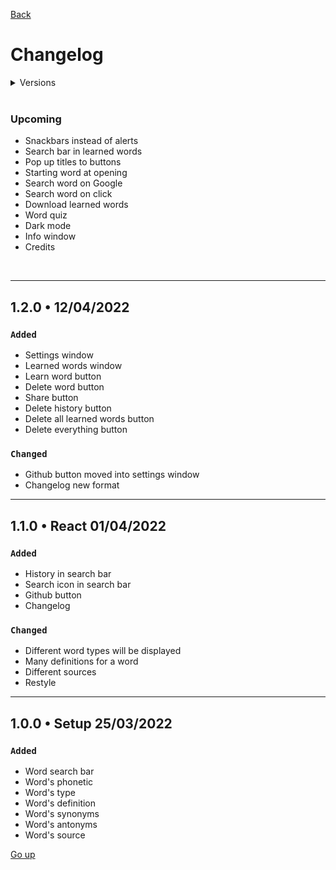 [Back](../README.md)

# Changelog

<details>
   <summary>Versions</summary>

   - [Incoming](#incoming)
   - [Unreleased](#unreleased)
   - [1.2.0](#120-•-12042022)
   - [1.1.0](#110-•-react-01042022)
   - [1.0.0](#100-•-setup-25032022)
</details>

<br>

### Upcoming
- Snackbars instead of alerts
- Search bar in learned words
- Pop up titles to buttons
- Starting word at opening
- Search word on Google
- Search word on click
- Download learned words
- Word quiz
- Dark mode
- Info window
- Credits

<br>

---

## 1.2.0 • 12/04/2022

### `Added`
- Settings window
- Learned words window
- Learn word button
- Delete word button
- Share button
- Delete history button
- Delete all learned words button
- Delete everything button
### `Changed`
- Github button moved into settings window
- Changelog new format

---

## 1.1.0 • React 01/04/2022

### `Added`
- History in search bar
- Search icon in search bar
- Github button
- Changelog

### `Changed`
- Different word types will be displayed
- Many definitions for a word
- Different sources
- Restyle

---

## 1.0.0 • Setup 25/03/2022

### `Added`
- Word search bar
- Word's phonetic
- Word's type
- Word's definition
- Word's synonyms
- Word's antonyms
- Word's source

[Go up](#changelog)